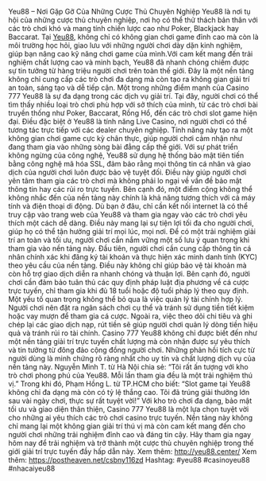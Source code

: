Yeu88 – Nơi Gặp Gỡ Của Những Cược Thủ Chuyên Nghiệp 
Yeu88 là nơi tụ hội của những cược thủ chuyên nghiệp, nơi họ có thể thử thách bản thân với các trò chơi khó và mang tính chiến lược cao như Poker, Blackjack hay Baccarat. Tại [Yeu88](http://yeu88.center/), không chỉ có không gian chơi game đỉnh cao mà còn là môi trường học hỏi, giao lưu với những người chơi dày dặn kinh nghiệm, giúp bạn nâng cao kỹ năng chơi game của mình.Với cam kết mang đến trải nghiệm chất lượng cao và minh bạch, Yeu88 đã nhanh chóng chiếm được sự tin tưởng từ hàng triệu người chơi trên toàn thế giới. Đây là một nền tảng không chỉ cung cấp các trò chơi đa dạng mà còn tạo ra không gian giải trí an toàn, sáng tạo và dễ tiếp cận.
Một trong những điểm mạnh của Casino 777 Yeu88 là sự đa dạng trong các dịch vụ giải trí. Tại đây, người chơi có thể tìm thấy nhiều loại trò chơi phù hợp với sở thích của mình, từ các trò chơi bài truyền thống như Poker, Baccarat, Rồng Hổ, đến các trò chơi slot game hiện đại. Điều đặc biệt ở Yeu88 là tính năng Live Casino, nơi người chơi có thể tương tác trực tiếp với các dealer chuyên nghiệp. Tính năng này tạo ra một không gian chơi game cực kỳ chân thực, giúp người chơi cảm nhận như đang tham gia vào những sòng bài đẳng cấp thế giới.
Với sự phát triển không ngừng của công nghệ, Yeu88 sử dụng hệ thống bảo mật tiên tiến bằng công nghệ mã hóa SSL, đảm bảo rằng mọi thông tin cá nhân và giao dịch của người chơi luôn được bảo vệ tuyệt đối. Điều này giúp người chơi yên tâm tham gia các trò chơi mà không phải lo ngại về vấn đề bảo mật thông tin hay các rủi ro trực tuyến.
Bên cạnh đó, một điểm cộng không thể không nhắc đến của nền tảng này chính là khả năng tương thích với cả máy tính và điện thoại di động. Dù bạn ở đâu, chỉ cần kết nối internet là có thể truy cập vào trang web của Yeu88 và tham gia ngay vào các trò chơi yêu thích một cách dễ dàng. Điều này mang lại sự tiện lợi tối đa cho người chơi, giúp họ có thể tận hưởng giải trí mọi lúc, mọi nơi.
Để có một trải nghiệm giải trí an toàn và tối ưu, người chơi cần nắm vững một số lưu ý quan trọng khi tham gia vào nền tảng này. Đầu tiên, người chơi cần cung cấp thông tin cá nhân chính xác khi đăng ký tài khoản và thực hiện xác minh danh tính (KYC) theo yêu cầu của nền tảng. Điều này không chỉ giúp bảo vệ tài khoản mà còn hỗ trợ giao dịch diễn ra nhanh chóng và thuận lợi. Bên cạnh đó, người chơi cần đảm bảo tuân thủ các quy định pháp luật địa phương về cá cược trực tuyến, chỉ tham gia khi đủ 18 tuổi hoặc độ tuổi pháp lý theo quy định.
Một yếu tố quan trọng không thể bỏ qua là việc quản lý tài chính hợp lý. Người chơi nên đặt ra ngân sách chơi cụ thể và tránh sử dụng tiền tiết kiệm hoặc vay mượn để tham gia cá cược. Ngoài ra, việc theo dõi chi tiêu và ghi chép lại các giao dịch nạp, rút tiền sẽ giúp người chơi quản lý dòng tiền hiệu quả và tránh rủi ro tài chính.
Casino 777 Yeu88 không chỉ được biết đến như một nền tảng giải trí trực tuyến chất lượng mà còn nhận được sự yêu thích và tin tưởng từ đông đảo cộng đồng người chơi. Những phản hồi tích cực từ người dùng là minh chứng rõ ràng nhất cho uy tín và chất lượng dịch vụ của nền tảng này. Nguyễn Minh T. từ Hà Nội chia sẻ: “Tôi rất ấn tượng với kho trò chơi phong phú của Yeu88. Mỗi lần tham gia đều là một trải nghiệm thú vị.” Trong khi đó, Phạm Hồng L. từ TP.HCM cho biết: “Slot game tại Yeu88 không chỉ đa dạng mà còn có tỷ lệ thắng cao. Tôi đã trúng giải thưởng lớn sau vài ngày chơi, thực sự rất tuyệt vời!”
Với kho trò chơi đa dạng, bảo mật tối ưu và giao diện thân thiện, Casino 777 Yeu88 là một lựa chọn tuyệt vời cho những ai yêu thích các trò chơi casino trực tuyến. Nền tảng này không chỉ mang lại một không gian giải trí thú vị mà còn cam kết mang đến cho người chơi những trải nghiệm đỉnh cao và đáng tin cậy. Hãy tham gia ngay hôm nay để trải nghiệm và trở thành một cược thủ chuyên nghiệp trong thế giới giải trí trực tuyến đầy hấp dẫn này.
Xem thêm: http://yeu88.center/
Xem thêm: https://postheaven.net/csbny116zd
Hashtag: #yeu88 #casinoyeu88 #nhacaiyeu88
